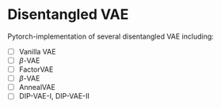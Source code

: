 # Disentangled VAE

Pytorch-implementation of several disentangled VAE including:

- [ ] Vanilla VAE
- [ ] ${\beta}$-VAE
- [ ] FactorVAE
- [ ] ${\beta}$-VAE
- [ ] AnnealVAE
- [ ] DIP-VAE-I, DIP-VAE-II 